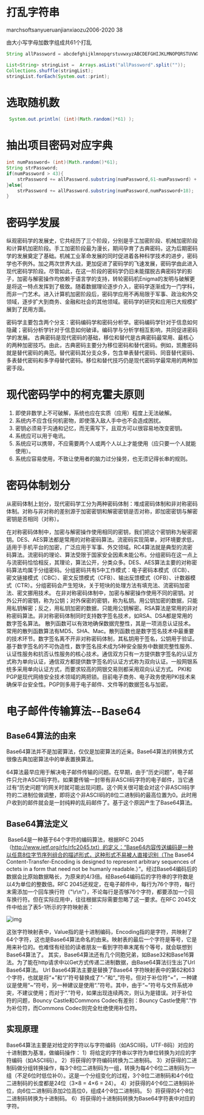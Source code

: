 # 打乱字符串

marchsoftsanyueruanjianxiaozu2006-2020  38

由大小写字母加数字组成共61个打乱

```java
String allPassword = abcdefghijklmnopqrstuvwxyzABCDEFGHIJKLMNOPQRSTUVWXYZ123456789;

List<String> stringList =  Arrays.asList("allPassword".split(""));
Collections.shuffle(stringList);
stringList.forEach(System.out::print);
```

# 选取随机数

```java
 System.out.println( (int)(Math.random()*61) );
```

# 抽出项目密码对应字典

```java
int numPassword= (int)(Math.random()*61);
String strPassword;
if(numPassword > 43){
    strPassword += allPassword.substring(numPassword,61-numPassword) + allPassword.substring(0,numPassword-43);
}else{
    strPassword += allPassword.substring(numPassword,numPassword+18);
}
```

# 密码学发展

纵观密码学的发展史，它共经历了三个阶段，分别是手工加密阶段、机械加密阶段和计算机加密阶段。手工加密阶段最为漫长，期间孕育了古典密码，这为后期密码学的发展奠定了基础。机械工业革命发展的同时促进着各种科学技术的进步，密码学也不例外。加之两次世界大战，更加促进了密码学的飞速发展，密码学由此进入现代密码学阶段。尽管如此，在这一阶段的密码学仍旧未能摆脱古典密码学的影子，加密与解密操作均依赖于语言学的支持，转轮密码机Enigma的发明与破解更是将这一特点发挥到了极致。随着数据理论逐步介入，密码学逐渐成为一门学科，而非一门艺术。进入计算机加密阶段后，密码学应用不再局限于军事、政治和外交领域，逐步扩大到商务、金融和社会的其他领域。密码学的研究和应用已大规模扩展到了民用方面。

   密码学主要包含两个分支：密码编码学和密码分析学。密码编码学针对于信息如何隐藏；密码分析学针对于信息如何破译。编码学与分析学相互影响，共同促进密码学的发展。
    古典密码是现代密码的基础，移位和替代是古典密码最常用、最核心的两种加密技巧。由此，古典密码主要分为移位密码和替代密码。例如，凯撒密码就是替代密码的典范。替代密码其分支众多，包含单表替代密码、同音替代密码、多表替代密码和多字母替代密码。移位和替代技巧仍是现代密码学最常用的两种加密手段。

# 现代密码学中的柯克霍夫原则

1. 即使非数学上不可破解，系统也应在实质（应用）程度上无法破解。
2. 系统内不应含任何机密物，即使落入敌人手中也不会造成困扰。
3. 密钥必须易于沟通和记忆，而无需写下，且双方可以很容易地改变密钥。
4. 系统应可以用于电讯。
5. 系统应可以携带，不应需要两个人或两个人以上才能使用（应只要一个人就能使用）。
6. 系统应容易使用，不致让使用者的脑力过分操劳，也无须记得长串的规则。

# 密码体制划分

 从密码体制上划分，现代密码学工分为两种密码体制：堆成密码体制和非对称密码体制。对称与非对称的差别源于加密密钥和解密密钥是否对称，即加密密钥与解密密钥是否相同（对称）。

   在对称密码体制中，加密与解密操作使用相同的密钥，我们把这个密钥称为秘密密钥。DES、AES算法都是常用的对称密码算法。流密码实现简单，对环境要求低，适用于手机平台的加密，广泛应用于军事、外交领域。RC4算法就是典型的流密码算法。流密码的理论、算法受限于国家安全因素未能公布。分组密码在这一点上与流密码恰恰相反，其理论，算法公开，分类众多。DES、AES算法主要的对称密码算法均属于分组密码。分组密码共有5中工作模式：电子密码本模式（ECB）、密文链接模式（CBC）、密文反馈模式（CFB）、输出反馈模式（OFB）、计数器模式（CTR）。分组密码会产生短块，关于短块的处理方法有填充法、流密码加密法、密文挪用技术。
    在非对称密码体制中，加密与解密操作使用不同的密钥。对外公开的密钥，称为公钥；对外保密的密钥，称为私钥。用公钥加密的数据，只能用私钥解密；反之，用私钥加密的数据，只能用公钥解密。RSA算法是常用的非对称密码算法。非对称密码体制同时支持数字签名技术，如RSA、DSA都是常用的数字签名算法。
    散列函数可以有效地确保数据完整性，其是一项消息认证技术。常用的散列函数算法有MD5、SHA、Mac。散列函数也是数字签名技术中最重要的技术环节。数字签名离不开非对称密码体制，其私钥用于签名，公钥用于验证。基于数字签名的不可伪造性，数字签名技术成为5种安全服务中数据完整性服务、认证性服务和抗否认性服务的核心技术。通信双方只有一方提供数字签名的认证方式称为单向认证，通信双方都提供数字签名的认证方式称为双向认证。一般网银系统多采用单向认证方式，而要求较高的网银交易则都采用双向认证方式。
    PKI和PGP是现代网络安全技术领域的两把锁。目前电子商务、电子政务使用PKI技术来确保平台安全性。PGP则多用于电子邮件、文件等的数据签名与加密。

# 电子邮件传输算法--Base64

## Base64算法的由来

​	Base64算法并不是加密算法，仅仅是加密算法的近亲。Base64算法的转换方式很像古典加密算法中的单表置换算法。

   64算法最早应用于解决电子邮件传输的问题。在早期，由于“历史问题”，电子邮件只允许ASCII码字符。如果要传输一封带有非ASCII码字符的电子邮件，当它通过有“历史问题”的网关时就可能出现问题。这个网关很可能会对这个非ASCII码字符的二进制位做调整，即将这个非ASCII码的8位二进制码的最高位置为0。此时用户收到的邮件就会是一封纯粹的乱码邮件了。基于这个原因产生了Base64算法。

## Base64算法定义

​	Base64是一种基于64个字符的编码算法，根据RFC 2045（http://www.ietf.org/rfc/rfc2045.txt）的定义：“Base64内容传送编码是一种以任意8位字节序列组合的描述形式，这种形式不易被人直接识别（The Base64 Content-Transfer-Encoding is designed to represent arbitrary sequences of octets in a form that need not be humanly readable.）”。经过Base64编码后的数据会比原始数据略长，为原来的4/3倍。经Base64编码后的字符串的字符数是以4为单位的整数倍。
​    RFC 2045还规定，在电子邮件中，每行为76个字符，每行末需添加一个回车换行符（"\r\n"），不论每行是否够76个字符，都要添加一个回车换行符。但在实际应用中，往往根据实际需要忽略了这一要求。
​    在RFC 2045文件中给出了表5-1所示的字符映射表：

![img](https://img-blog.csdnimg.cn/20190627224035475.png?x-oss-process=image/watermark,type_ZmFuZ3poZW5naGVpdGk,shadow_10,text_aHR0cHM6Ly9ibG9nLmNzZG4ubmV0L3UwMTExNzQ2OTk=,size_16,color_FFFFFF,t_70)

这张字符映射表中，Value指的是十进制编码，Encoding指的是字符，共映射了64个字符，这也是Base64算法命名的由来。映射表的最后一个字符是等号，它是用来补位的。也难怪有经验的读者朋友一看到字符串末尾有个等号，就会联想到Base64算法了。
其实，Base64算法还有几个同胞兄弟，如Base32和Base16算法。为了能在http请求中以Get方式传递二进制数据，由Base64算法衍生出了Url Base64算法。
    Url Base64算法主要是替换了Base64 字符映射表中的第62和63个字符，也就是将“+”和“/”符号替换成了“-”和“_”符号。但对于补位符“=”，一种建议是使用“~”符号，另一种建议是使用“.”符号。其中，由于“~”符号与文件系统冲突，不建议使用；而对于“.”符号，如果出现连续两次，则认为是错误。对于补位符的问题，Bouncy Castle和Commons Codec有差别：Bouncy Castle使用“.”作为补位符，而Commons Codec则完全杜绝使用补位符。

## 实现原理

Base64算法主要是对给定的字符以与字符编码（如ASCII码，UTF-8码）对应的十进制数为基准，做编码操作：
1）将给定的字符串以字符为单位转换为对应的字符编码（如ASCII码）。
2）将获得的字符编码转换为二进制码。
3）对获得的二进制码做分组转换操作，每3个8位二进制码为一组，转换为每4个6位二进制码为一组（不足6位时低位补0）。这是一个分组变化的过程，3个8位二进制码和4个6位二进制码的长度都是24位（3×8 = 4×6 = 24）。
4）对获得的4个6位二进制码补位，向6位二进制码添加2位高位0，组成4个8位二进制码。
5）将获得的4个8位二进制码转换为十进制码。
6）将获得的十进制码转换为Base64字符表中对应的字符。